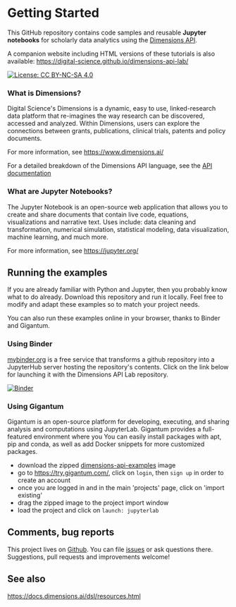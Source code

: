 # Getting Started

This GitHub repository contains code samples and reusable **Jupyter notebooks** for scholarly data analytics using the [Dimensions API](https://www.dimensions.ai/dimensions-apis/).

A companion website including HTML versions of these tutorials is also available: https://digital-science.github.io/dimensions-api-lab/ 

[![License: CC BY-NC-SA 4.0](https://img.shields.io/badge/License-CC%20BY--NC--SA%204.0-lightgrey.svg)](https://creativecommons.org/licenses/by-nc-sa/4.0/)


### What is Dimensions?

Digital Science's Dimensions is a dynamic, easy to use, linked-research data platform that re-imagines the way research can be discovered, accessed and analyzed.  Within Dimensions, users can explore the connections between grants, publications, clinical trials, patents and policy documents.

For more information, see https://www.dimensions.ai/ 

For a detailed breakdown of the Dimensions API language, see the [API documentation](https://docs.dimensions.ai/dsl)


### What are Jupyter Notebooks?

The Jupyter Notebook is an open-source web application that allows you to create and share documents that contain live code, equations, visualizations and narrative text. Uses include: data cleaning and transformation, numerical simulation, statistical modeling, data visualization, machine learning, and much more.

For more information, see https://jupyter.org/


## Running the examples

If you are already familiar with Python and Jupyter, then you probably know what to do already. Download this repository and run it locally. Feel free to modify and adapt these examples so to match your project needs. 

You can also run these examples online in your browser, thanks to Binder and Gigantum. 


### Using Binder 

[mybinder.org](https://ovh.mybinder.org/) is a free service that transforms a github repository into a JupyterHub server hosting the repository's contents. Click on the link below for launching it with the Dimensions API Lab repository.

[![Binder](https://mybinder.org/badge_logo.svg)](https://mybinder.org/v2/gh/digital-science/dimensions-api-lab/master)


### Using Gigantum 

Gigantum is an open-source platform for developing, executing, and sharing analysis and computations using JupyterLab. Gigantum provides a full-featured environment where you  You can easily install packages with apt, pip and conda, as well as add Docker snippets for more customized packages.  

* download the zipped [dimensions-api-examples](http://static.michelepasin.org/gigantum/gigantum-dimensions-lab-examples-image.zip) image 
* go to https://try.gigantum.com/, click on `login`, then `sign up` in order to create an account 
* once you are logged in and in the main 'projects' page, click on 'import existing'
* drag the zipped image to the project import window
* load the project and click on `launch: jupyterlab`


## Comments, bug reports

This project lives on [Github](https://github.com/digital-science/dimensions-api-lab). You can file [issues]([issues](https://github.com/digital-science/dimensions-api-lab/issues/new)) or ask questions there. Suggestions, pull requests and improvements welcome!

## See also

https://docs.dimensions.ai/dsl/resources.html